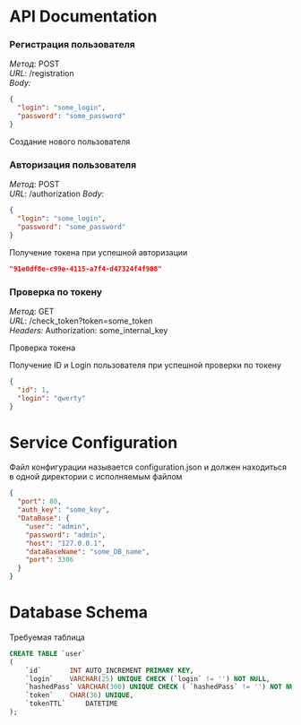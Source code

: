 # API Documentation

### Регистрация пользователя

*Метод*: POST  
*URL*: /registration    
*Body:*

```json
{
  "login": "some_login",
  "password": "some_password"
}
```

Создание нового пользователя

### Авторизация пользователя

*Метод*: POST  
*URL*: /authorization
*Body:*

```json
{
  "login": "some_login",
  "password": "some_password"
}
```

Получение токена при успешной авторизации

```json
"91e0df8e-c99e-4115-a7f4-d47324f4f908"
```

### Проверка по токену

*Метод*: GET  
*URL*: /check_token?token=some_token    
*Headers:* Authorization: some_internal_key

Проверка токена

Получение ID и Login пользователя при успешной проверки по токену

```json
{
  "id": 1,
  "login": "qwerty"
}
```

# Service Configuration

Файл конфигурации называется configuration.json и должен находиться в одной директории с исполняемым файлом

```json
{
  "port": 80,
  "auth_key": "some_key",
  "DataBase": {
    "user": "admin",
    "password": "admin",
    "host": "127.0.0.1",
    "dataBaseName": "some_DB_name",
    "port": 3306
  }
}
```

# Database Schema

Требуемая таблица

```sql
CREATE TABLE `user`
(
    `id`       INT AUTO_INCREMENT PRIMARY KEY,
    `login`    VARCHAR(25) UNIQUE CHECK (`login` != '') NOT NULL,
    `hashedPass` VARCHAR(300) UNIQUE CHECK ( `hashedPass` != '') NOT NULL,
    `token`    CHAR(36) UNIQUE,
    `tokenTTL`     DATETIME
);
```